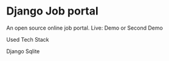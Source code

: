 # Django Job portal

An open source online job portal.
Live: Demo or Second Demo

Used Tech Stack

Django
Sqlite
